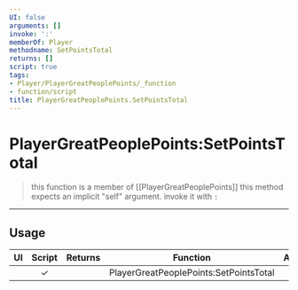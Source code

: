 ```yaml
---
UI: false
arguments: []
invoke: ':'
memberOf: Player
methodname: SetPointsTotal
returns: []
script: true
tags:
- Player/PlayerGreatPeoplePoints/_function
- function/script
title: PlayerGreatPeoplePoints.SetPointsTotal
---
```

# PlayerGreatPeoplePoints:SetPointsTotal
> this function is a member of [[PlayerGreatPeoplePoints]]
> this method expects an implicit "self" argument. invoke it with `:`
-----
## Usage
|  UI | Script | Returns | Function | Arguments |
|:---:|:------:|-------:|:--------:|:---------|
| |✓||PlayerGreatPeoplePoints:SetPointsTotal||
